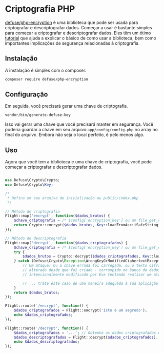 # Criptografia PHP

[defuse/php-encryption](https://github.com/defuse/php-encryption) é uma biblioteca que pode ser usada para criptografar e descriptografar dados. Começar a usar é bastante simples para começar a criptografar e descriptografar dados. Eles têm um ótimo [tutorial](https://github.com/defuse/php-encryption/blob/master/docs/Tutorial.md) que ajuda a explicar o básico de como usar a biblioteca, bem como importantes implicações de segurança relacionadas à criptografia.

## Instalação

A instalação é simples com o composer.

```bash
composer require defuse/php-encryption
```

## Configuração

Em seguida, você precisará gerar uma chave de criptografia.

```bash
vendor/bin/generate-defuse-key
```

 Isso vai gerar uma chave que você precisará manter em segurança. Você poderia guardar a chave em seu arquivo `app/config/config.php` no array no final do arquivo. Embora não seja o local perfeito, é pelo menos algo.

## Uso

Agora que você tem a biblioteca e uma chave de criptografia, você pode começar a criptografar e descriptografar dados.

```php

use Defuse\Crypto\Crypto;
use Defuse\Crypto\Key;

/*
 * Defina em seu arquivo de inicialização ou public/index.php
 */

// Método de criptografia
Flight::map('encrypt', function($dados_brutos) {
	$chave_criptografia = /* $config['encryption_key'] ou um file_get_contents de onde você colocou a chave */;
	return Crypto::encrypt($dados_brutos, Key::loadFromAsciiSafeString($chave_criptografia));
});

// Método de descriptografia
Flight::map('decrypt', function($dados_criptografados) {
	$chave_criptografia = /* $config['encryption_key'] ou um file_get_contents de onde você colocou a chave */;
	try {
		$dados_brutos = Crypto::decrypt($dados_criptografados, Key::loadFromAsciiSafeString($chave_criptografia));
	} catch (Defuse\Crypto\Exception\WrongKeyOrModifiedCiphertextException $ex) {
		// Um ataque! Ou a chave errada foi carregada, ou o texto cifrado foi
		// alterado desde que foi criado - corrompido no banco de dados ou
		// intencionalmente modificado por Eve tentando realizar um ataque.

		// ... trate este caso de uma maneira adequada à sua aplicação ...
	}
	return $dados_brutos;
});

Flight::route('/encrypt', function() {
	$dados_criptografados = Flight::encrypt('Isto é um segredo');
	echo $dados_criptografados;
});

Flight::route('/decrypt', function() {
	$dados_criptografados = '...'; // Obtenha os dados criptografados de algum lugar
	$dados_descriptografados = Flight::decrypt($dados_criptografados);
	echo $dados_descriptografados;
});
```